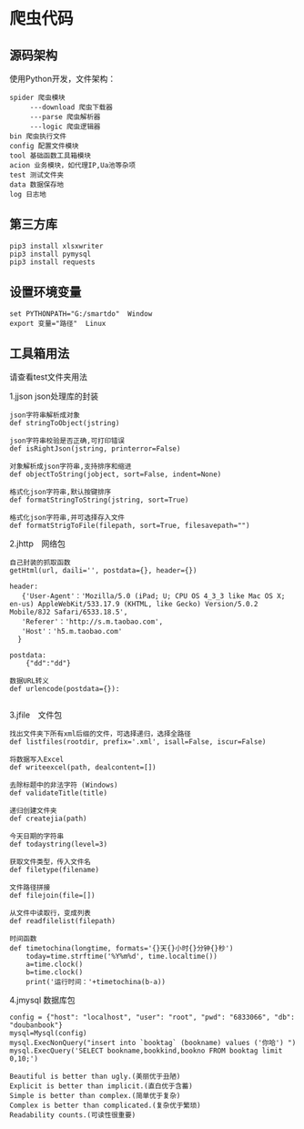 # 爬虫代码

## 源码架构
使用Python开发，文件架构：

    spider 爬虫模块
         ---download 爬虫下载器
         ---parse 爬虫解析器
         ---logic 爬虫逻辑器
    bin 爬虫执行文件
    config 配置文件模块
    tool 基础函数工具箱模块
    acion 业务模块，如代理IP,Ua池等杂项
    test 测试文件夹
    data 数据保存地
    log 日志地

## 第三方库
```
pip3 install xlsxwriter
pip3 install pymysql
pip3 install requests

```

## 设置环境变量
```
set PYTHONPATH="G:/smartdo"  Window
export 变量="路径"  Linux
```

## 工具箱用法
请查看test文件夹用法

1.jjson json处理库的封装

```
json字符串解析成对象
def stringToObject(jstring)

json字符串校验是否正确,可打印错误
def isRightJson(jstring, printerror=False)

对象解析成json字符串,支持排序和缩进
def objectToString(jobject, sort=False, indent=None)

格式化json字符串,默认按键排序
def formatStringToString(jstring, sort=True)

格式化json字符串,并可选择存入文件
def formatStrigToFile(filepath, sort=True, filesavepath="")
```

2.jhttp　网络包

```
自己封装的抓取函数
getHtml(url, daili='', postdata={}, header={})

header:
   {'User-Agent'：'Mozilla/5.0 (iPad; U; CPU OS 4_3_3 like Mac OS X; en-us) AppleWebKit/533.17.9 (KHTML, like Gecko) Version/5.0.2 Mobile/8J2 Safari/6533.18.5',
   'Referer'：'http://s.m.taobao.com',
   'Host'：'h5.m.taobao.com'
  }
 
postdata:
    {"dd":"dd"}
    
数据URL转义
def urlencode(postdata={}):
    
```

3.jfile　文件包

```
找出文件夹下所有xml后缀的文件，可选择递归，选择全路径
def listfiles(rootdir, prefix='.xml', isall=False, iscur=False)

将数据写入Excel
def writeexcel(path, dealcontent=[])

去除标题中的非法字符 (Windows)
def validateTitle(title)

递归创建文件夹
def createjia(path)

今天日期的字符串
def todaystring(level=3)

获取文件类型，传入文件名
def filetype(filename)

文件路径拼接
def filejoin(file=[])

从文件中读取行，变成列表
def readfilelist(filepath)

时间函数
def timetochina(longtime, formats='{}天{}小时{}分钟{}秒')
    today=time.strftime('%Y%m%d', time.localtime())
    a=time.clock()
    b=time.clock()
    print('运行时间：'+timetochina(b-a))
```

4.jmysql 数据库包

```
config = {"host": "localhost", "user": "root", "pwd": "6833066", "db": "doubanbook"}
mysql=Mysql(config)
mysql.ExecNonQuery("insert into `booktag` (bookname) values ('你哈') ")
mysql.ExecQuery('SELECT bookname,bookkind,bookno FROM booktag limit 0,10;')
```


```
Beautiful is better than ugly.(美丽优于丑陋)
Explicit is better than implicit.(直白优于含蓄)
Simple is better than complex.(简单优于复杂)
Complex is better than complicated.(复杂优于繁琐)
Readability counts.(可读性很重要)
```